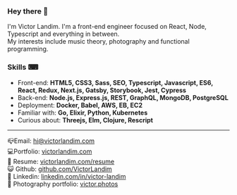 ### Hey there 👋

I'm Victor Landim. I'm a front-end engineer focused on React, Node, Typescript and everything in between.\
My interests include music theory, photography and functional programming.

### Skills ⌨
- Front-end: **HTML5, CSS3, Sass, SEO, Typescript, Javascript, ES6, React, Redux, Next.js, Gatsby, Storybook, Jest, Cypress**
- Back-end: **Node.js, Express.js, REST, GraphQL, MongoDB, PostgreSQL**
- Deployment: **Docker, Babel, AWS, EB, EC2**
- Familiar with: **Go, Elixir, Python, Kubernetes**
- Curious about: **Threejs, Elm, Clojure, Rescript**

---

📪Email: [hi@victorlandim.com](mailto:hi@victorlandim.com)\
💻Portfolio: [victorlandim.com](https://victorlandim.com)\
📄 Resume: [victorlandim.com/resume](https://victorlandim.com/resume)\
😺 Github: [github.com/VictorLandim](https://github.com/VictorLandim)\
💼 Linkedin: [linkedin.com/in/victor-landim](https://linkedin.com/in/victor-landim/?locale=en_US)\
📸 Photography portfolio: [victor.photos](https://victor.photos)
